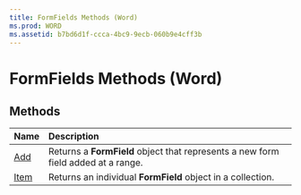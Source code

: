 ```yaml
---
title: FormFields Methods (Word)
ms.prod: WORD
ms.assetid: b7bd6d1f-ccca-4bc9-9ecb-060b9e4cff3b
---
```



# FormFields Methods (Word)

## Methods



|**Name**|**Description**|
|:-----|:-----|
|[Add](formfields-add-method-word.md)|Returns a  **FormField** object that represents a new form field added at a range.|
|[Item](formfields-item-method-word.md)|Returns an individual  **FormField** object in a collection.|

